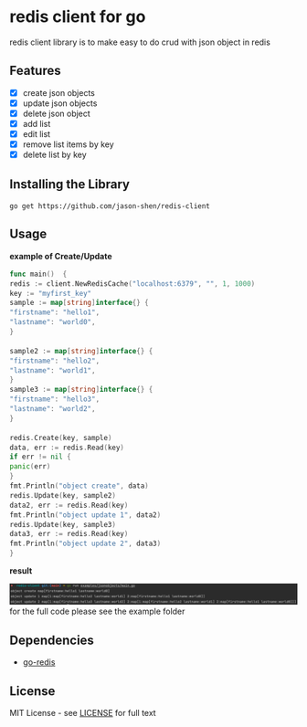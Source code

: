 # redis client for go
redis client library is to make easy to do crud with json object in redis

## Features
- [x] create json objects
- [x] update json objects
- [x] delete json object
- [x] add list
- [x] edit list
- [x] remove list items by key
- [x] delete list by key

## Installing the Library
```textmate
go get https://github.com/jason-shen/redis-client
```

## Usage 
**example of Create/Update**
```go
func main()  {
redis := client.NewRedisCache("localhost:6379", "", 1, 1000)
key := "myfirst_key"
sample := map[string]interface{} {
"firstname": "hello1",
"lastname": "world0",
}

sample2 := map[string]interface{} {
"firstname": "hello2",
"lastname": "world1",
}
sample3 := map[string]interface{} {
"firstname": "hello3",
"lastname": "world2",
}

redis.Create(key, sample)
data, err := redis.Read(key)
if err != nil {
panic(err)
}
fmt.Println("object create", data)
redis.Update(key, sample2)
data2, err := redis.Read(key)
fmt.Println("object update 1", data2)
redis.Update(key, sample3)
data3, err := redis.Read(key)
fmt.Println("object update 2", data3)
}
```
**result** 

![image](./screenshots/result.png)
for the full code please see the example folder

## Dependencies
- [go-redis](github.com/go-redis/redis/)

## License
MIT License - see [LICENSE](LICENSE) for full text


